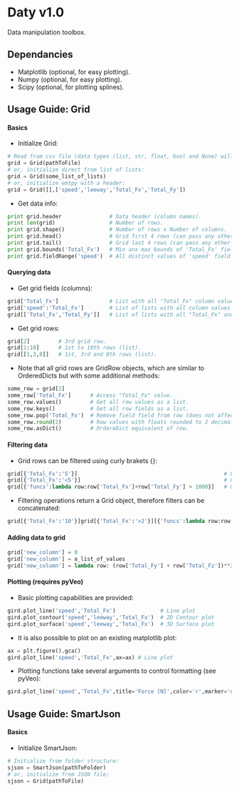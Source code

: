 # Daty v1.0
Data manipulation toolbox.

## Dependancies
- Matplotlib (optional, for easy plotting).
- Numpy (optional, for easy plotting).
- Scipy (optional, for plotting splines).

## Usage Guide: Grid
#### Basics
- Initialize Grid:
```python
# Read from csv file (data types (list, str, float, bool and None) will be assigned automatically):
grid = Grid(pathToFile)
# or, initialize direct from list of lists:
grid = Grid(some_list_of_lists)
# or, initialize emtpy with a header:
grid = Grid([],['speed','leeway','Total_Fx','Total_Fy'])
```
- Get data info:
```python
print grid.header               # Data header (column names).
print len(grid)                 # Number of rows.
print grid.shape()              # Number of rows x Number of columns.
print grid.head()               # Grid first 4 rows (can pass any other number of rows as argument).
print grid.tail()               # Grid last 4 rows (can pass any other number of rows as argmuent).
print grid.bounds('Total_Fx')   # Min anx max bounds of 'Total_Fx' field (column).
print grid.fieldRange('speed')  # All distinct values of 'speed' field (column).
```
#### Querying data
- Get grid fields (columns):
```python
grid['Total_Fx']                # List with all "Total_Fx" column values.
grid['speed':'Total_Fx']        # List of lists with all column values of fields "speed" to "Total_Fx".
grid[['Total_Fx','Total_Fy']]   # List of lists with all "Total_Fx" and "Total_Fy" column valuess.

```
- Get grid rows:
```python
grid[2]         # 3rd grid row.
grid[1:10]      # 1st to 10th rows (list).
grid[[1,3,8]]   # 1st, 3rd and 8th rows (list).
```
- Note that all grid rows are GridRow objects, which are similar to OrderedDicts but with some additional methods: 
```python
some_row = grid[2]
some_row['Total_Fx']      # Access "Total_Fx" value.
some_row.values()         # Get all row values as a list.
some_row.keys()           # Get all row fields as a list.
some_row.pop('Total_Fx')  # Remove field field from row (does not affect original Grid).
some_row.round(2)         # Row values with floats rounded to 2 decimal places.
some_row.asDict()         # OrdereDict equivalent of row.

```
#### Filtering data
- Grid rows can be filtered using curly brakets {}:
```python
grid[{'Total_Fx':'5'}]                                              # Get rows that match a specific value for one of its columns.
grid[{'Total_Fx':'<5'}]                                             # Get rows that are smaller than a specific value for one of its columns.
grid[{'funcs':lambda row:row['Total_Fx']+row['Total_Fy'] > 1000}]   # Get rows that return True to the given filtering function:
```
- Filtering operations return a Grid object, therefore filters can be concatenated:
```python
grid[{'Total_Fx':'10'}]grid[{'Total_Fx':'>2'}][{'funcs':lambda row:row['Total_Fx']+row['Total_Fy'] > 1000}]
```
#### Adding data to grid
```python
grid['new_column'] = 0                                                  # Add a new column with all values set to 0.
grid['new_column'] = a_list_of_values                                   # Add a new column with a list of values.
grid['new_column'] = lambda row: (row['Total_Fy'] + row['Total_Fz'])**2 # Add a new column by combining the values of other columns.
```
#### Plotting (requires pyVeo)
- Basic plotting capabilities are provided:
```python
gird.plot_line('speed','Total_Fx')              # Line plot
gird.plot_contour('speed','leeway','Total_Fx')  # 2D Contour plot
gird.plot_surface('speed','leeway','Total_Fx')  # 3D Surface plot
```
- It is also possible to plot on an existing matplotlib plot:
```python
ax = plt.figure().gca()
gird.plot_line('speed','Total_Fx',ax=ax) # Line plot
```
- Plotting functions take several arguments to control formatting (see pyVeo):
```python
gird.plot_line('speed','Total_Fx',title='Force [N]',color='r',marker='o',splineDensity=100) # Line plot
```

## Usage Guide: SmartJson
#### Basics
- Initialize SmartJson:
```python
# Initialize from folder structure:
sjson = SmartJson(pathToFolder)
# or, initialize from JSON file:
sjson = Grid(pathToFile)
```